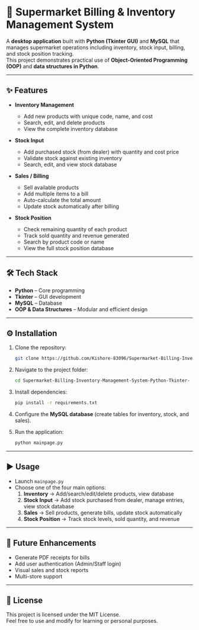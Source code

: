 # 🛒 Supermarket Billing & Inventory Management System

A **desktop application** built with **Python (Tkinter GUI)** and **MySQL** that manages supermarket operations including inventory, stock input, billing, and stock position tracking.  
This project demonstrates practical use of **Object-Oriented Programming (OOP)** and **data structures in Python**.

---

## ✨ Features

- **Inventory Management**
  - Add new products with unique code, name, and cost
  - Search, edit, and delete products
  - View the complete inventory database

- **Stock Input**
  - Add purchased stock (from dealer) with quantity and cost price
  - Validate stock against existing inventory
  - Search, edit, and view stock database

- **Sales / Billing**
  - Sell available products
  - Add multiple items to a bill
  - Auto-calculate the total amount
  - Update stock automatically after billing

- **Stock Position**
  - Check remaining quantity of each product
  - Track sold quantity and revenue generated
  - Search by product code or name
  - View the full stock position database

---

## 🛠️ Tech Stack

- **Python** – Core programming
- **Tkinter** – GUI development
- **MySQL** – Database
- **OOP & Data Structures** – Modular and efficient design

---

## ⚙️ Installation

1. Clone the repository:
   ```bash
   git clone https://github.com/Kishore-83096/Supermarket-Billing-Inventory-Management-System-Python-Tkinter-.git
   ```

2. Navigate to the project folder:
   ```bash
   cd Supermarket-Billing-Inventory-Management-System-Python-Tkinter-
   ```

3. Install dependencies:
   ```bash
   pip install -r requirements.txt
   ```

4. Configure the **MySQL database** (create tables for inventory, stock, and sales).

5. Run the application:
   ```bash
   python mainpage.py
   ```

---

## ▶️ Usage

- Launch `mainpage.py`  
- Choose one of the four main options:
  1. **Inventory** → Add/search/edit/delete products, view database  
  2. **Stock Input** → Add stock purchased from dealer, manage entries, view stock database  
  3. **Sales** → Sell products, generate bills, update stock automatically  
  4. **Stock Position** → Track stock levels, sold quantity, and revenue  

---

## 🚀 Future Enhancements

- Generate PDF receipts for bills  
- Add user authentication (Admin/Staff login)  
- Visual sales and stock reports  
- Multi-store support  

---

## 📜 License

This project is licensed under the MIT License.  
Feel free to use and modify for learning or personal purposes.
